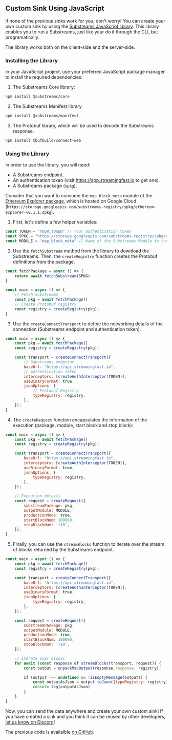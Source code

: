 ## Custom Sink Using JavaScript

If none of the previous sinks work for you, don't worry! You can create your own custom sink by using the [Substreams JavaScript library](https://github.com/substreams-js/substreams-js).
This library enables you to run a Substreams, just like your do it through the CLI, but programatically.

The library works both on the client-side and the server-side.

### Installing the Library

In your JavaScript project, use your preferred JavaScript package manager to install the required dependencies:

1. The Substreams Core library:

```bash
npm install @substreams/core
```

2. The Substreams Manifest library

```bash
npm install @substreams/manifest
```

3. The Protobuf library, which will be used to decode the Substreams response.

```bash
npm install @bufbuild/connect-web
```

### Using the Library

In order to use the library, you will need:

- A Substreams endpoint.
- An authentication token (visit https://app.streamingfast.io to get one).
- A Substreams package (`spkg`).

Consider that you want to consume the `map_block_meta` module of the [Ethereum Explorer package](https://github.com/streamingfast/substreams-explorers/tree/main/ethereum-explorer), which is hosted on Google Cloud (`https://storage.googleapis.com/substreams-registry/spkg/ethereum-explorer-v0.1.1.spkg`).

1. First, let's define a few helper variables:

```javascript
const TOKEN = "YOUR_TOKEN" // Your authentication token
const SPKG = "https://storage.googleapis.com/substreams-registry/spkg/ethereum-explorer-v0.1.1.spkg" // URL of the SPKG
const MODULE = "map_block_meta" // Name of the Substreams Module to run
```

2. Use the `fetchSubstream` method from the library to download the Substreams. Then, the `createRegistry` function creates the Protobuf definitions from the package.

```javascript
const fetchPackage = async () => {
    return await fetchSubstream(SPKG)
}

const main = async () => {
    // Fetch Substreams
    const pkg = await fetchPackage()
    // Create Protobuf registry
    const registry = createRegistry(pkg);
}
```

3. Use the `createConnectTransport` to define the networking details of the connection (Substreams endpoint and authentication token).

```javascript
const main = async () => {
    const pkg = await fetchPackage()
    const registry = createRegistry(pkg);

    const transport = createConnectTransport({
        // Substreams endpoint
        baseUrl: "https://api.streamingfast.io",
        // Authentication token
        interceptors: [createAuthInterceptor(TOKEN)],
        useBinaryFormat: true,
        jsonOptions: {
            // Protobuf Registry
            typeRegistry: registry,
        },
    });
}
```

4. The `createRequest` function encapsulates the information of the execution (package, module, start block and stop block):

```javascript
const main = async () => {
    const pkg = await fetchPackage()
    const registry = createRegistry(pkg);

    const transport = createConnectTransport({
        baseUrl: "https://api.streamingfast.io",
        interceptors: [createAuthInterceptor(TOKEN)],
        useBinaryFormat: true,
        jsonOptions: {
            typeRegistry: registry,
        },
    });

    // Execution details
    const request = createRequest({
        substreamPackage: pkg,
        outputModule: MODULE,
        productionMode: true,
        startBlockNum: 100000,
        stopBlockNum: '+10',
    });
}
```

5. Finally, you can use the `streamBlocks` function to iterate over the stream of blocks returned by the Substreams endpoint.

```javascript
const main = async () => {
    const pkg = await fetchPackage()
    const registry = createRegistry(pkg);

    const transport = createConnectTransport({
        baseUrl: "https://api.streamingfast.io",
        interceptors: [createAuthInterceptor(TOKEN)],
        useBinaryFormat: true,
        jsonOptions: {
            typeRegistry: registry,
        },
    });

    const request = createRequest({
        substreamPackage: pkg,
        outputModule: MODULE,
        productionMode: true,
        startBlockNum: 100000,
        stopBlockNum: '+10',
    });

    // Iterate over blocks
    for await (const response of streamBlocks(transport, request)) {
        const output = unpackMapOutput(response.response, registry);

        if (output !== undefined && !isEmptyMessage(output)) {
            const outputAsJson = output.toJson({typeRegistry: registry});
            console.log(outputAsJson)
        }
    }
}
```

Now, you can send the data anywhere and create your own custom sink! If you have created a sink and you think it can be reused by other developers, [let us know on Discord](https://discord.gg/jZwqxJAvRs)!

The previous code is availalble [on GitHub](https://gist.github.com/enoldev/b9f32e045f47675bd5c20f92246aed84).